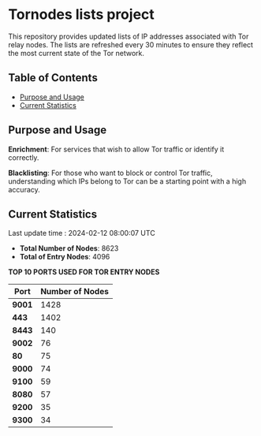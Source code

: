 # Tornodes lists project

This repository provides updated lists of IP addresses associated with Tor relay nodes. The lists are refreshed every 30 minutes to ensure they reflect the most current state of the Tor network.

## Table of Contents

- [Purpose and Usage](#purpose-and-usage)
- [Current Statistics](#current-statistics)


## Purpose and Usage

**Enrichment**: For services that wish to allow Tor traffic or identify it correctly.

**Blacklisting**: For those who want to block or control Tor traffic, understanding which IPs belong to Tor can be a starting point with a high accuracy.

## Current Statistics

Last update time : 2024-02-12 08:00:07 UTC

- **Total Number of Nodes**: 8623
- **Total of Entry Nodes**: 4096

**TOP 10 PORTS USED FOR TOR ENTRY NODES**

| **Port** | **Number of Nodes** |
|------|-----------------|
| **9001**   | 1428  |
| **443**   | 1402  |
| **8443**   | 140  |
| **9002**   | 76  |
| **80**   | 75  |
| **9000**   | 74  |
| **9100**   | 59  |
| **8080**   | 57  |
| **9200**   | 35  |
| **9300**   | 34  |


